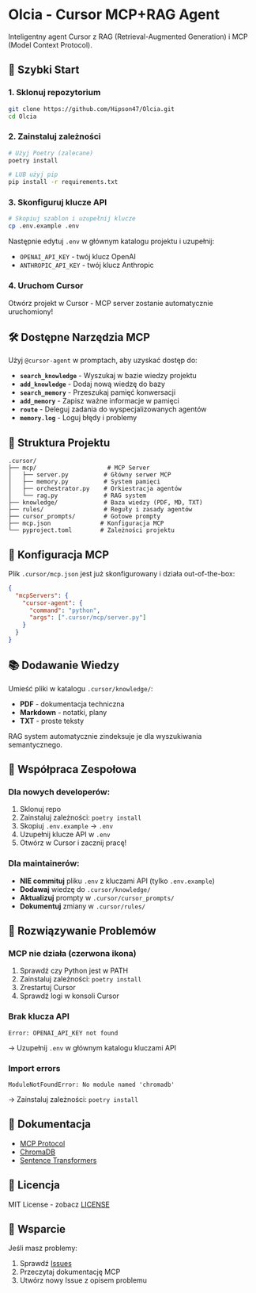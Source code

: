 # Olcia - Cursor MCP+RAG Agent

Inteligentny agent Cursor z RAG (Retrieval-Augmented Generation) i MCP (Model Context Protocol).

## 🚀 Szybki Start

### 1. Sklonuj repozytorium
```bash
git clone https://github.com/Hipson47/Olcia.git
cd Olcia
```

### 2. Zainstaluj zależności
```bash
# Użyj Poetry (zalecane)
poetry install

# LUB użyj pip
pip install -r requirements.txt
```

### 3. Skonfiguruj klucze API
```bash
# Skopiuj szablon i uzupełnij klucze
cp .env.example .env
```

Następnie edytuj `.env` w głównym katalogu projektu i uzupełnij:
- `OPENAI_API_KEY` - twój klucz OpenAI
- `ANTHROPIC_API_KEY` - twój klucz Anthropic

### 4. Uruchom Cursor
Otwórz projekt w Cursor - MCP server zostanie automatycznie uruchomiony!

## 🛠️ Dostępne Narzędzia MCP

Użyj `@cursor-agent` w promptach, aby uzyskać dostęp do:

- **`search_knowledge`** - Wyszukaj w bazie wiedzy projektu
- **`add_knowledge`** - Dodaj nową wiedzę do bazy
- **`search_memory`** - Przeszukaj pamięć konwersacji
- **`add_memory`** - Zapisz ważne informacje w pamięci
- **`route`** - Deleguj zadania do wyspecjalizowanych agentów
- **`memory.log`** - Loguj błędy i problemy

## 📁 Struktura Projektu

```
.cursor/
├── mcp/                    # MCP Server
│   ├── server.py          # Główny serwer MCP
│   ├── memory.py          # System pamięci
│   ├── orchestrator.py    # Orkiestracja agentów
│   └── rag.py             # RAG system
├── knowledge/             # Baza wiedzy (PDF, MD, TXT)
├── rules/                 # Reguły i zasady agentów
├── cursor_prompts/        # Gotowe prompty
├── mcp.json              # Konfiguracja MCP
└── pyproject.toml        # Zależności projektu
```

## 🔧 Konfiguracja MCP

Plik `.cursor/mcp.json` jest już skonfigurowany i działa out-of-the-box:

```json
{
  "mcpServers": {
    "cursor-agent": {
      "command": "python",
      "args": [".cursor/mcp/server.py"]
    }
  }
}
```

## 📚 Dodawanie Wiedzy

Umieść pliki w katalogu `.cursor/knowledge/`:
- **PDF** - dokumentacja techniczna
- **Markdown** - notatki, plany
- **TXT** - proste teksty

RAG system automatycznie zindeksuje je dla wyszukiwania semantycznego.

## 🤝 Współpraca Zespołowa

### Dla nowych developerów:
1. Sklonuj repo
2. Zainstaluj zależności: `poetry install`
3. Skopiuj `.env.example` → `.env`
4. Uzupełnij klucze API w `.env`
5. Otwórz w Cursor i zacznij pracę!

### Dla maintainerów:
- **NIE commituj** pliku `.env` z kluczami API (tylko `.env.example`)
- **Dodawaj** wiedzę do `.cursor/knowledge/`
- **Aktualizuj** prompty w `.cursor/cursor_prompts/`
- **Dokumentuj** zmiany w `.cursor/rules/`

## 🐛 Rozwiązywanie Problemów

### MCP nie działa (czerwona ikona)
1. Sprawdź czy Python jest w PATH
2. Zainstaluj zależności: `poetry install`
3. Zrestartuj Cursor
4. Sprawdź logi w konsoli Cursor

### Brak klucza API
```
Error: OPENAI_API_KEY not found
```
→ Uzupełnij `.env` w głównym katalogu kluczami API

### Import errors
```
ModuleNotFoundError: No module named 'chromadb'
```
→ Zainstaluj zależności: `poetry install`

## 📖 Dokumentacja

- [MCP Protocol](https://modelcontextprotocol.io/)
- [ChromaDB](https://docs.trychroma.com/)
- [Sentence Transformers](https://www.sbert.net/)

## 📝 Licencja

MIT License - zobacz [LICENSE](../LICENSE)

## 🙋 Wsparcie

Jeśli masz problemy:
1. Sprawdź [Issues](https://github.com/yourusername/Olcia/issues)
2. Przeczytaj dokumentację MCP
3. Utwórz nowy Issue z opisem problemu

